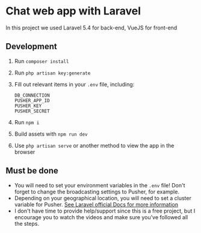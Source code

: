 # Chat web app with Laravel

In this project we used Laravel 5.4 for back-end, VueJS for front-end

## Development

1. Run `composer install`
2. Run `php artisan key:generate`
3. Fill out relevant items in your `.env` file, including:

    ```
    DB_CONNECTION
    PUSHER_APP_ID
    PUSHER_KEY
    PUSHER_SECRET
    ```

1. Run `npm i`
2. Build assets with `npm run dev`
3. Use `php artisan serve` or another method to view the app in the browser

## Must be done

- You will need to set your environment variables in the `.env` file! Don't forget to change the broadcasting settings to Pusher, for example.
- Depending on your geographical location, you will need to set a cluster variable for Pusher. [See Laravel official Docs for more information](https://laravel.com/docs/5.4/broadcasting#driver-prerequisites)
- I don't have time to provide help/support since this is a free project, but I encourage you to watch the videos and make sure you've followed all the steps.
